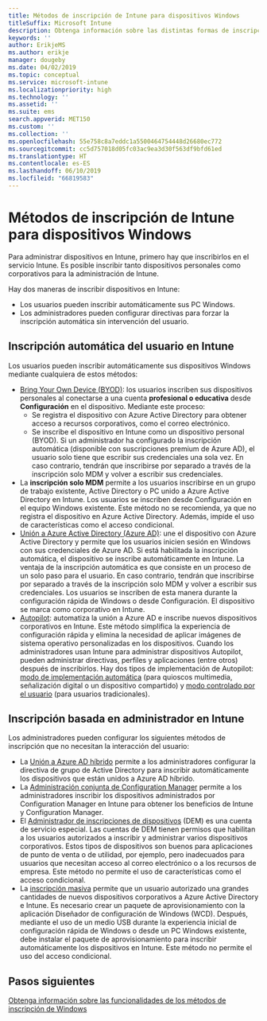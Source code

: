 ```yaml
---
title: Métodos de inscripción de Intune para dispositivos Windows
titleSuffix: Microsoft Intune
description: Obtenga información sobre las distintas formas de inscripción de dispositivos Windows en Intune.
keywords: ''
author: ErikjeMS
ms.author: erikje
manager: dougeby
ms.date: 04/02/2019
ms.topic: conceptual
ms.service: microsoft-intune
ms.localizationpriority: high
ms.technology: ''
ms.assetid: ''
ms.suite: ems
search.appverid: MET150
ms.custom: ''
ms.collection: ''
ms.openlocfilehash: 55e758c8a7eddc1a5500464754448d26680ec772
ms.sourcegitcommit: cc5d757018d05fc03ac9ea3d30f563df9bfd61ed
ms.translationtype: HT
ms.contentlocale: es-ES
ms.lasthandoff: 06/10/2019
ms.locfileid: "66819583"
---
```

# <a name="intune-enrollment-methods-for-windows-devices"></a>Métodos de inscripción de Intune para dispositivos Windows

Para administrar dispositivos en Intune, primero hay que inscribirlos en el servicio Intune. Es posible inscribir tanto dispositivos personales como corporativos para la administración de Intune. 

Hay dos maneras de inscribir dispositivos en Intune:
- Los usuarios pueden inscribir automáticamente sus PC Windows. 
- Los administradores pueden configurar directivas para forzar la inscripción automática sin intervención del usuario.

## <a name="user-self-enrollment-in-intune"></a>Inscripción automática del usuario en Intune

Los usuarios pueden inscribir automáticamente sus dispositivos Windows mediante cualquiera de estos métodos:

- [Bring Your Own Device (BYOD)](https://docs.microsoft.com/intune-user-help/enroll-windows-10-device): los usuarios inscriben sus dispositivos personales al conectarse a una cuenta **profesional o educativa** desde **Configuración** en el dispositivo. Mediante este proceso:
    - Se registra el dispositivo con Azure Active Directory para obtener acceso a recursos corporativos, como el correo electrónico.
    - Se inscribe el dispositivo en Intune como un dispositivo personal (BYOD).
Si un administrador ha configurado la inscripción automática (disponible con suscripciones premium de Azure AD), el usuario solo tiene que escribir sus credenciales una sola vez. En caso contrario, tendrán que inscribirse por separado a través de la inscripción solo MDM y volver a escribir sus credenciales.  
- La **inscripción solo MDM** permite a los usuarios inscribirse en un grupo de trabajo existente, Active Directory o PC unido a Azure Active Directory en Intune. Los usuarios se inscriben desde Configuración en el equipo Windows existente. Este método no se recomienda, ya que no registra el dispositivo en Azure Active Directory. Además, impide el uso de características como el acceso condicional.
- [Unión a Azure Active Directory (Azure AD)](https://docs.microsoft.com/azure/active-directory/user-help/user-help-join-device-on-network): une el dispositivo con Azure Active Directory y permite que los usuarios inicien sesión en Windows con sus credenciales de Azure AD. Si está habilitada la inscripción automática, el dispositivo se inscribe automáticamente en Intune. La ventaja de la inscripción automática es que consiste en un proceso de un solo paso para el usuario. En caso contrario, tendrán que inscribirse por separado a través de la inscripción solo MDM y volver a escribir sus credenciales. Los usuarios se inscriben de esta manera durante la configuración rápida de Windows o desde Configuración. El dispositivo se marca como corporativo en Intune.
- [Autopilot](enrollment-autopilot.md): automatiza la unión a Azure AD e inscribe nuevos dispositivos corporativos en Intune. Este método simplifica la experiencia de configuración rápida y elimina la necesidad de aplicar imágenes de sistema operativo personalizadas en los dispositivos. Cuando los administradores usan Intune para administrar dispositivos Autopilot, pueden administrar directivas, perfiles y aplicaciones (entre otros) después de inscribirlos.  Hay dos tipos de implementación de Autopilot: [modo de implementación automática](https://docs.microsoft.com/windows/deployment/windows-autopilot/self-deploying) (para quioscos multimedia, señalización digital o un dispositivo compartido) y [modo controlado por el usuario](https://docs.microsoft.com/windows/deployment/windows-autopilot/user-driven) (para usuarios tradicionales). 

## <a name="administrator-based-enrollment-in-intune"></a>Inscripción basada en administrador en Intune

Los administradores pueden configurar los siguientes métodos de inscripción que no necesitan la interacción del usuario:

- La [Unión a Azure AD híbrido](https://docs.microsoft.com/windows/client-management/mdm/enroll-a-windows-10-device-automatically-using-group-policy) permite a los administradores configurar la directiva de grupo de Active Directory para inscribir automáticamente los dispositivos que están unidos a Azure AD híbrido. 
- La [Administración conjunta de Configuration Manager](https://docs.microsoft.com/sccm/comanage/overview) permite a los administradores inscribir los dispositivos administrados por Configuration Manager en Intune para obtener los beneficios de Intune y Configuration Manager. 
- El [Administrador de inscripciones de dispositivos](device-enrollment-manager-enroll.md) (DEM) es una cuenta de servicio especial. Las cuentas de DEM tienen permisos que habilitan a los usuarios autorizados a inscribir y administrar varios dispositivos corporativos. Estos tipos de dispositivos son buenos para aplicaciones de punto de venta o de utilidad, por ejemplo, pero inadecuados para usuarios que necesitan acceso al correo electrónico o a los recursos de empresa. Este método no permite el uso de características como el acceso condicional. 
- La [inscripción masiva](windows-bulk-enroll.md) permite que un usuario autorizado una grandes cantidades de nuevos dispositivos corporativos a Azure Active Directory e Intune. Es necesario crear un paquete de aprovisionamiento con la aplicación Diseñador de configuración de Windows (WCD). Después, mediante el uso de un medio USB durante la experiencia inicial de configuración rápida de Windows o desde un PC Windows existente, debe instalar el paquete de aprovisionamiento para inscribir automáticamente los dispositivos en Intune. Este método no permite el uso del acceso condicional. 

## <a name="next-steps"></a>Pasos siguientes

[Obtenga información sobre las funcionalidades de los métodos de inscripción de Windows](enrollment-method-capab.md)
